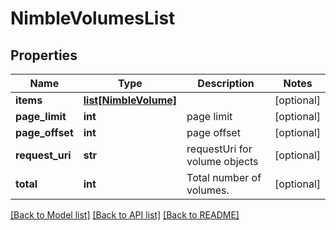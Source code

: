 # NimbleVolumesList

## Properties
Name | Type | Description | Notes
------------ | ------------- | ------------- | -------------
**items** | [**list[NimbleVolume]**](NimbleVolume.md) |  | [optional] 
**page_limit** | **int** | page limit | [optional] 
**page_offset** | **int** | page offset | [optional] 
**request_uri** | **str** | requestUri for volume objects | [optional] 
**total** | **int** | Total number of volumes. | [optional] 

[[Back to Model list]](../README.md#documentation-for-models) [[Back to API list]](../README.md#documentation-for-api-endpoints) [[Back to README]](../README.md)


